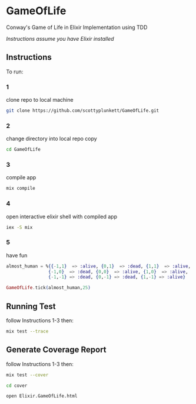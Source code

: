 # GameOfLife
Conway's Game of Life in Elixir Implementation using TDD

*Instructions assume you have Elixir installed*

## Instructions
To run:

### 1
clone repo to local machine
```bash
git clone https://github.com/scottyplunkett/GameOfLife.git
```

### 2
change directory into local repo copy
```bash
cd GameOfLife
```

### 3
compile app
```bash
mix compile 
```

### 4
open interactive elixir shell with compiled app
```bash
iex -S mix 
```

### 5 
have fun 
```elixir
almost_human = %{{-1,1}  => :alive, {0,1}  => :dead, {1,1}  => :alive,
                {-1,0}  => :dead, {0,0}  => :alive, {1,0}  => :alive, 
                {-1,-1} => :dead, {0,-1} => :dead, {1,-1} => :alive}

GameOfLife.tick(almost_human,25)
```

## Running Test

follow Instructions 1-3
then: 
```bash
mix test --trace
```

## Generate Coverage Report

follow Instructions 1-3
then: 
```bash
mix test --cover
```
```bash
cd cover
```
```bash
open Elixir.GameOfLife.html
```

